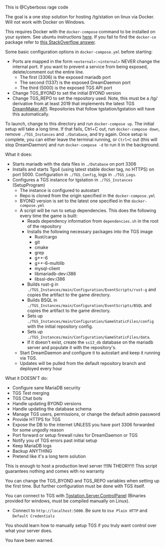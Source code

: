 This is @Cyberboss rage code

The goal is a one stop solution for hosting /tg/station on linux via Docker. Will not work with Docker on Windows.

This requires Docker with the `docker-compose` command to be installed on your system. See ubuntu instructions [here](https://docs.docker.com/engine/install/ubuntu/#install-using-the-repository). If you fail to find the `docker-ce` package refer to [this StackOverflow answer](https://unix.stackexchange.com/a/363058).

Some basic configuration options in `docker-compose.yml` before starting:
- Ports are mapped in the form `<external>:<internal>` NEVER change the internal port. If you want to prevent a service from being exposed, delete/comment out the entire line.
	- The first (3306) is the exposed mariadb port
	- The second (1337) is the exposed DreamDaemon port
	- The third (5000) is the exposed TGS API port
- Change TGS_BYOND to set the initial BYOND version
- Change TGS_REPO to set the repository used. Note, this must be a /tg/ derivative from at least 2019 that implements the latest TGS [DreamMaker API](https://github.com/tgstation/tgstation-server#integrating). Repositories that follow tgstation/tgstation will have this automatically.

To launch, change to this directory and run `docker-compose up`. The initial setup will take a long time. If that fails, Ctrl+C out, run `docker-compose down`, remove `./TGS_Instances` and `./Database`, and try again. Once setup is complete, you can either leave the terminal running, or `Ctrl+C` out (this will stop DreamDaemon) and run `docker-compose -d` to run it in the background.

What it does:

- Starts mariadb with the data files in `./Database` on port 3306
- Installs and starts Tgs4 (using latest stable docker tag, no HTTPS) on port 5000. Configuration in `./TGS_Config`, logs in `./TGS_Logs`.
- Configures a TGS instance for tgstation in `./TGS_Instances` (SetupProgram)
	- The instance is configured to autostart
	- Repo is cloned from the origin specified in the `docker-compose.yml`
	- BYOND version is set to the latest one specified in the `docker-compose.yml`
	- A script will be run to setup dependencies. This does the following every time the game is built:
		- Reads dependency information from `dependencies.sh` in the root of the repository
		- Installs the following necessary packages into the TGS image
			- Rust/cargo
			- git
			- cmake
			- grep
			- g++-6
			- g++-6-multilib
			- mysql-client
			- libmariadb-dev:i386
			- libssl-dev:i386
		- Builds rust-g in `./TGS_Instances/main/Configuration/EventScripts/rust-g` and copies the artifact to the game directory.
		- Builds BSQL in `./TGS_Instances/main/Configuration/EventScripts/BSQL` and copies the artifact to the game directory.
		- Sets up `./TGS_Instances/main/Configuration/GameStaticFiles/config` with the initial repository config.
		- Sets up `./TGS_Instances/main/Configuration/GameStaticFiles/data`.
		- If it doesn't exist, create the `ss13_db` database on the mariadb server and populate it with the repository's.
	- Start DreamDaemon and configure it to autostart and keep it running via TGS.
	- Updates will be pulled from the default repository branch and deployed every hour

What it DOESN'T do:

- Configure sane MariaDB security
- TGS Test merging
- TGS Chat bots
- Handle updating BYOND versions
- Handle updating the database schema
- Manage TGS users, permissions, or change the default admin password
- Provide HTTPS for TGS
- Expose the DB to the internet UNLESS you have port 3306 forwarded for some ungodly reason
- Port forward or setup firewall rules for DreamDaemon or TGS
- Notify you of TGS errors past initial setup
- Keep MariaDB logs
- Backup ANYTHING
- Pretend like it's a long term solution

This is enough to host a production level server !!!IN THEORY!!! This script guarantees nothing and comes with no warranty

You can change the TGS_BYOND and TGS_REPO variables when setting up the first time. But further configuration must be done with TGS itself.

You can connect to TGS with [Tgstation.Server.ControlPanel](https://github.com/tgstation/Tgstation.Server.ControlPanel/releases) (Binaries provided for windows, must be compiled manually on Linux).
- Connect to `http://localhost:5000`. Be sure to `Use Plain HTTP` and `Default Credentials`

You should learn how to manually setup TGS if you truly want control over what your server does.

You have been warned.
